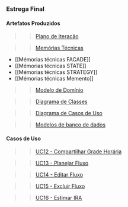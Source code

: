 ### Estrega Final

#### Artefatos Produzidos

>>[Plano de Iteração](https://github.com/vitornere/partiuformar/wiki/Plano-da-Itera%C3%A7%C3%A3o-Final)

>>[Memórias Técnicas]()
* [[Mémorias técnicas   FACADE]]
* [[Mémorias técnicas STATE]]
* [[Mémorias técnicas   STRATEGY]]
* [[Mémorias técnicas   Memento]]

>>[Modelo de Domínio]()

>>[Diagrama de Classes](https://github.com/vitornere/partiuformar/wiki/Diagrama-de-Classes-vers%C3%A3o-final)

>>[Diagrama de Casos de Uso](https://github.com/vitornere/partiuformar/wiki/Diagrama-de-Casos-de-Uso-vers%C3%A3o-final)

>>[Modelos de banco de dados]()

#### Casos de Uso

>>[UC12 - Compartilhar Grade Horária](https://github.com/vitornere/partiuformar/wiki/UC12---Compartilhar-Grade-Hor%C3%A1ria)

>>[UC13 - Planejar Fluxo](https://github.com/vitornere/partiuformar/wiki/UC13---Planejar-Fluxo)

>>[UC14 - Editar Fluxo](https://github.com/vitornere/partiuformar/wiki/UC14---Editar-Fluxo)

>>[UC15 - Excluir Fluxo](https://github.com/vitornere/partiuformar/wiki/UC15---Excluir-Fluxo)

>>[UC16 - Estimar IRA](https://github.com/vitornere/partiuformar/wiki/UC16---Estimar-IRA)

